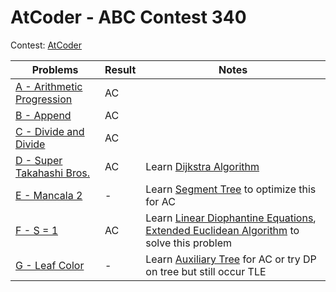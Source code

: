 # AtCoder - ABC Contest 340

Contest: [AtCoder](https://atcoder.jp/contests/abc339)

| Problems | Result | Notes |
| ---- | ---- | ---- |
| [A - Arithmetic Progression](https://atcoder.jp/contests/abc340/tasks/abc340_a) | AC |  |
| [B - Append](https://atcoder.jp/contests/abc340/tasks/abc340_b) | AC |  |
| [C - Divide and Divide](https://atcoder.jp/contests/abc340/tasks/abc340_c) | AC |  |
| [D - Super Takahashi Bros.](https://atcoder.jp/contests/abc340/tasks/abc340_d) | AC | Learn [Dijkstra Algorithm](https://cp-algorithms.com/graph/dijkstra.html) |
| [E - Mancala 2](https://atcoder.jp/contests/abc340/tasks/abc340_e) | - | Learn [Segment Tree](https://cp-algorithms.com/data_structures/segment_tree.html) to optimize this for AC |
| [F - S = 1](https://atcoder.jp/contests/abc340/tasks/abc340_f) | AC | Learn [Linear Diophantine Equations](https://cp-algorithms.com/algebra/linear-diophantine-equation.html), [Extended Euclidean Algorithm](https://cp-algorithms.com/algebra/extended-euclid-algorithm.html) to solve this problem |
| [G - Leaf Color](https://atcoder.jp/contests/abc340/tasks/abc340_g) | - | Learn [Auxiliary Tree](https://atcoder.jp/contests/abc340/editorial/9256) for AC or try DP on tree but still occur TLE |
